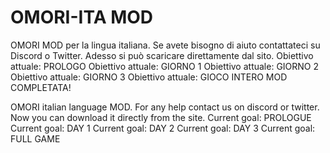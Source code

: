 # OMORI-ITA MOD

OMORI MOD per la lingua italiana. Se avete bisogno di aiuto contattateci su Discord o Twitter. Adesso si può scaricare direttamente dal sito.
Obiettivo attuale: PROLOGO
Obiettivo attuale: GIORNO 1
Obiettivo attuale: GIORNO 2
Obiettivo attuale: GIORNO 3
Obiettivo attuale: GIOCO INTERO
MOD COMPLETATA!

OMORI italian language MOD. For any help contact us on discord or twitter. Now you can download it directly from the site.
Current goal: PROLOGUE
Current goal: DAY 1
Current goal: DAY 2
Current goal: DAY 3
Current goal: FULL GAME
